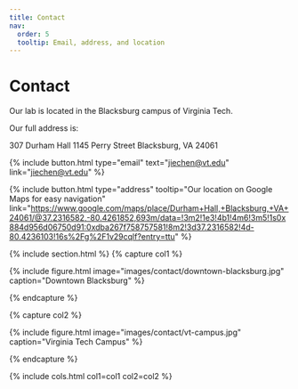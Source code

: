 ```yaml
---
title: Contact
nav:
  order: 5
  tooltip: Email, address, and location
---
```


# Contact

Our lab is located in the Blacksburg campus of  Virginia Tech.

Our full address is:

307 Durham Hall
1145 Perry Street
Blacksburg, VA 24061




{%
  include button.html
  type="email"
  text="jiechen@vt.edu"
  link="jiechen@vt.edu"
%}

{%
  include button.html
  type="address"
  tooltip="Our location on Google Maps for easy navigation"
    link="https://www.google.com/maps/place/Durham+Hall,+Blacksburg,+VA+24061/@37.2316582,-80.4261852,693m/data=!3m2!1e3!4b1!4m6!3m5!1s0x884d956d06750d91:0xdba267f758757581!8m2!3d37.2316582!4d-80.4236103!16s%2Fg%2F1v29cqlf?entry=ttu"
%}

{% include section.html %}
{% capture col1 %}

{%
  include figure.html
  image="images/contact/downtown-blacksburg.jpg"
  caption="Downtown Blacksburg"
%}

{% endcapture %}

{% capture col2 %}

{%
  include figure.html
  image="images/contact/vt-campus.jpg"
  caption="Virginia Tech Campus"
%}

{% endcapture %}


{% include cols.html col1=col1 col2=col2 %}


